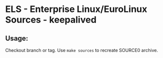 # ELS - Enterprise Linux/EuroLinux Sources - keepalived
 
## Usage:
  Checkout branch or tag. Use `make sources` to recreate  SOURCE0 archive.
